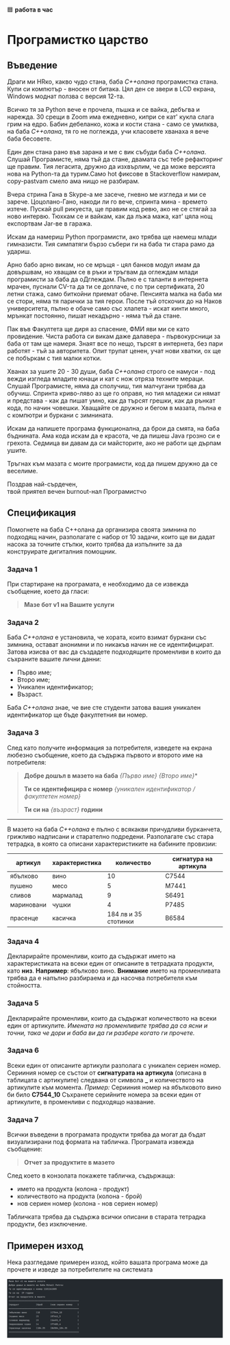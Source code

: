 🟦 **работа в час**
# Програмистко царство

## Въведение

Драги ми HRко, какво чудо стана,
баба *C++олана* програмистка стана. Купи си компютър - вносен от битака. Цял ден се звери в LCD екрана, Windows моднат ползва с версия 12-та. 

Всичко тя за Python вече е прочела, пъшка и се вайка, дебъгва и нарежда. 
30 срещи в Zoom има ежедневно, кипри се кат' кукла слага грим на едро. Бабин дебеланко, кожа и кости стана - само се умилква, на баба *C++олана*, тя го не поглежда, учи класовете хванаха я вече баба бесовете. 

Един ден стана рано във зарана и ме с вик събуди баба *C++олана*. Слушай Програмисте, няма тъй да стане, двамата със тебе рефакторинг ще правим. Тия легасита, дружно да изхвърлим, че да може версията нова на Python-та да турим.Само hot фиксове в Stackoverflow намирам, copy-pastvam смело ама нищо не разбирам. 

Вчера стрина Гана в Skypе-a ме засече, гневно ме изгледа и ми се зарече. Цоцолано-Гано, накоди ли го вече, спринта мина - времето изтече. Пускай pull рикуеста, ще правим код ревю, ако не се стягай за ново интервю. Тюхкам се и вайкам, как да лъжа мажа, кат' цяла нощ експортвам Jar-ве в гаража.

Искам да намериш Python програмисти, ако трябва ще наемеш млади гимназисти. Тия симпатяги бързо събери ги на баба ти стара рамо да удариш.

Арно бабо арно викам, но се мръщя - цял банков модул имам да довършвам, но хващам се в ръки и тръгвам да оглеждам млади програмисти за баба да оДглеждам. Пълно е с таланти в интернета мрачен, пуснали CV-та да ти се доплаче, с по три сертификата, 20 летни стажа, само биткойни приемат обаче. Пенсията малка на баба ми се стори, няма тя парички за тия герои. После тъй отскочих до на Наков университета, пълно е обаче само със хлапета - искат кинти много, мрънкат постоянно, пишат некадърно - няма тъй да стане. 

Пак във Факултета ще диря аз спасение, ФМИ яви ми се като провидение. Чиста работа си викам даже далавера - първокурсници за баба от там ще намеря. Знаят все по нещо, търсят в интернета, без пари работят - тъй за авторитета. Опит трупат ценен, учат нови хватки, ох ще се побъркам с тия малки котки. 

Хванах за ушите 20 - 30 души, баба *C++олана* строго се намуси - под вежди изгледа младите юнаци и кат с нож отряза техните мераци. Слушай Програмисте, няма да сполучиш, тия малчугани трябва да обучиш. Спринта криво-ляво аз ще го оправя, но тия младежи си нямат и представа - как да пишат умно, как да търсят грешки, как да рънкат кода, по начин човешки. Хващайте се дружно и бегом в мазата, пълна е с компютри и буркани с зимнината. 

Искам да напишете програма функционална, да брои да смята, на баба бъднината. Ама кода искам да е красота, че да пишеш Java грозно си е грехота. Седмица ви давам да си майсторите, ако не работи ще дърпам ушите.

Тръгнах към мазата с моите програмисти, код да пишем дружно да се веселиме.

Поздрав най-сърдечен, <br>
твой приятел вечен burnout-нал Програмистчо

## Спецификация

Помогнете на баба C++олана да организира своята зимнина по подходящ начин, разполагате с набор от 10 задачи, които ще ви дадат насока за точните стъпки, които трябва да изпълните за да конструирате дигиталния помощник.

### **Задача 1**
При стартиране на програмата, е необходимо да се извежда съобщение, което да гласи:
> **Мазе бот v1 на Вашите услуги**
> 

### **Задача 2**
Баба *C++олана* е установила, че хората, които взимат буркани със зимнина, остават анонимни и по никакъв начин не се идентифицират. Затова изисва от вас да създадете подходящите променливи в които да съхраните вашите лични данни: 
- Първо име;
- Второ име;
- Уникален идентификатор;
- Възраст.

Баба *C++олана* знае, че вие сте студенти затова вашия уникален идентификатор ще бъде факултетния ви номер.

### **Задача 3**
След като получите информация за потребителя, изведете на екрана любезно съобщение, което да съдържа първото и второто име на потребителя: 
> **Добре дошъл в мазето на баба** *{Първо име}* *{Второ име}**
> 
> **Ти се идентифицира с номер** *{уникален идентификатор / факултетен номер}*
> 
> **Ти си на** *{възраст}* **години**

---

В мазето на баба *C++олана* е пълно с всякакви причудливи бурканчета, грижливо надписани и старателно подредени. Разполагате със стара тетрадка, в която са описани характеристиките на бабините провизии:

| артикул       | характеристика    |количество             |сигнатура на артикула  |
|---            |---                |---                    |---                    |
| ябълково      | вино              |10                     |C7544                  |
| пушено        | месо              |5                      |M7441                  |
| сливов        | мармалад          |9                      |S6491                  |
| мариновани    | чушки             |4                      |P7485                  |
| прасенце      | касичка           |184 лв и 35 стотинки   |B6584                  |

### **Задача 4**
Декларирайте променливи, които да съдържат името на характеристиката на всеки един от описаните в тетрадката продукти, като **низ**.
**Например**: ябълково вино.
**Внимание** името на променливата трябва да е напълно разбираема и да насочва потребителя към стойността. 

### **Задача 5**
Декларирайте променливи, които да съдържат количеството на всеки един от артикулите. 
*Имената на променливите трябва да са ясни и точни, така че дори и баба ви да ги разбере когато ги прочете.*

### **Задача 6**
Всеки един от описаните артикули разполага с уникален сериен номер. Серииния номер се състои от **сигнатурата на артикула** (описана в таблицата с артикулите) следвана от символа **_** и количеството на артикулите към момента.
*Пример:* Серииния номер на ябълковото вино би било **C7544_10**
Съхранете серийните номера за всеки един от артикулите, в променливи с подходящо название. 

### **Задача 7**
Всички въведени в програмата продукти трябва да могат да бъдат визуализирани под формата на табличка. 
Програмата извежда съобщение: 
> **Отчет за продуктите в мазето**
> 
След което в конзолата покажете табличка, съдържаща:
- името на продукта (колона - продукт)
- количеството на продукта (колона - брой)
- нов сериен номер (колона - нов сериен номер)

Табличката трябва да съдържа всички описани в старата тетрадка продукти, без изключение. 


## Примерен изход

Нека разгледаме примерен изход, който вашата програма може да прочете и изведе за потребителите на системата

![Tux, the Linux mascot](hw1__output.png)